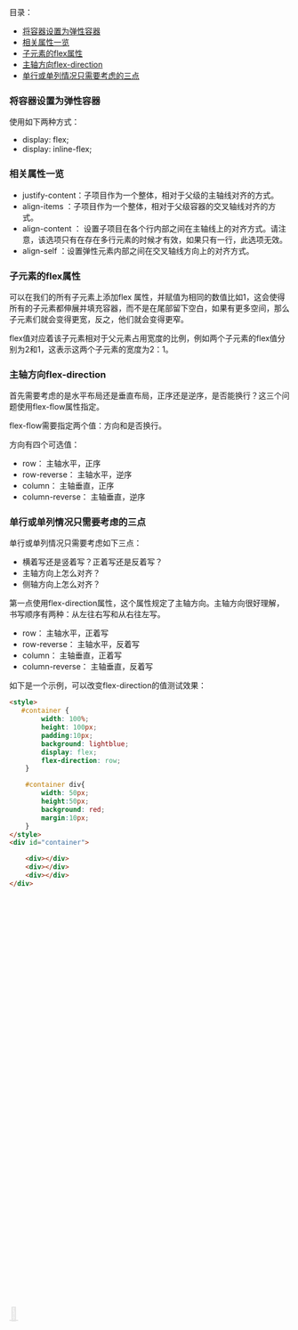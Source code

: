 <p id="toc">目录：</p>
<a href="#toc" style="position:fixed; opacity:0.1;top:60vh;font-size:1.5rem ">🔼</a>

- [将容器设置为弹性容器](#将容器设置为弹性容器)
- [相关属性一览](#相关属性一览)
- [子元素的flex属性](#子元素的flex属性)
- [主轴方向flex-direction](#主轴方向flex-direction)
- [单行或单列情况只需要考虑的三点](#单行或单列情况只需要考虑的三点)

###  将容器设置为弹性容器

使用如下两种方式：
-  display: flex;
-  display: inline-flex; 

###  相关属性一览

- justify-content：子项目作为一个整体，相对于父级的主轴线对齐的方式。
- align-items ：子项目作为一个整体，相对于父级容器的交叉轴线对齐的方式。
- align-content ： 设置子项目在各个行内部之间在主轴线上的对齐方式。请注意，该选项只有在存在多行元素的时候才有效，如果只有一行，此选项无效。
- align-self ：设置弹性元素内部之间在交叉轴线方向上的对齐方式。

### 子元素的flex属性

可以在我们的所有子元素上添加flex 属性，并赋值为相同的数值比如1，这会使得所有的子元素都伸展并填充容器，而不是在尾部留下空白，如果有更多空间，那么子元素们就会变得更宽，反之，他们就会变得更窄。

flex值对应着该子元素相对于父元素占用宽度的比例，例如两个子元素的flex值分别为2和1，这表示这两个子元素的宽度为2：1。

### 主轴方向flex-direction

首先需要考虑的是水平布局还是垂直布局，正序还是逆序，是否能换行？这三个问题使用flex-flow属性指定。

flex-flow需要指定两个值：方向和是否换行。

方向有四个可选值：
- row： 主轴水平，正序
- row-reverse： 主轴水平，逆序
- column： 主轴垂直，正序
- column-reverse： 主轴垂直，逆序
  


  
### 单行或单列情况只需要考虑的三点

单行或单列情况只需要考虑如下三点：

- 横着写还是竖着写？正着写还是反着写？
- 主轴方向上怎么对齐？
- 侧轴方向上怎么对齐？

第一点使用flex-direction属性，这个属性规定了主轴方向。主轴方向很好理解，书写顺序有两种：从左往右写和从右往左写。

- row： 主轴水平，正着写
- row-reverse： 主轴水平，反着写
- column： 主轴垂直，正着写
- column-reverse： 主轴垂直，反着写

如下是一个示例，可以改变flex-direction的值测试效果：

```html
<style>
   #container {
        width: 100%;
        height: 100px;
        padding:10px;
        background: lightblue;
        display: flex;
        flex-direction: row;
    }

    #container div{
        width: 50px;
        height:50px;
        background: red;
        margin:10px;
    }
</style>
<div id="container">

    <div></div>
    <div></div>
    <div></div>
</div>
```
